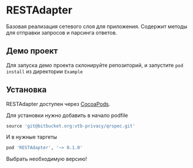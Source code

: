 # RESTAdapter

Базовая реализация сетевого слоя для приложения. Содержит методы для отправки запросов и парсинга ответов.

## Демо проект

Для запуска демо проекта склонируйте репозиторий, и запустите `pod install` из директории `Example`


## Установка

RESTAdapter доступен через [CocoaPods](https://cocoapods.org). 

Для установки нужно добавить в начало podfile

```ruby
source 'git@bitbucket.org:vtb-privacy/qrspec.git'
```

И в нужные таргеты
```ruby
pod 'RESTAdapter', '~> 0.1.0'
```
Выбрать необходимую версию!
